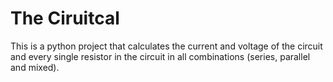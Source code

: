 # The Ciruitcal
This is a python project that calculates the current and voltage of the circuit and every single resistor in the circuit in all combinations (series, parallel and mixed).

